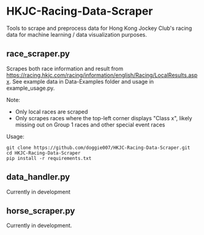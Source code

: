 # HKJC-Racing-Data-Scraper

Tools to scrape and preprocess data for Hong Kong Jockey Club's racing data for machine learning / data visualization purposes.

## race_scraper.py

Scrapes both race information and result from https://racing.hkjc.com/racing/information/english/Racing/LocalResults.aspx. See example data in Data-Examples folder and usage in example_usage.py.

Note: 
- Only local races are scraped
- Only scrapes races where the top-left corner displays "Class x", likely missing out on Group 1 races and other special event races

Usage:
```
git clone https://github.com/doggie007/HKJC-Racing-Data-Scraper.git
cd HKJC-Racing-Data-Scraper
pip install -r requirements.txt
```


## data_handler.py
Currently in development

## horse_scraper.py
Currently in development.
